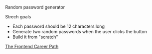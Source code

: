 Random password generator

Strech goals
- Each password should be 12 characters long
- Generate two random passwords when the user clicks the button
- Build it from "scratch"



[The Frontend Career Path](https://scrimba.com/learn/frontend)

